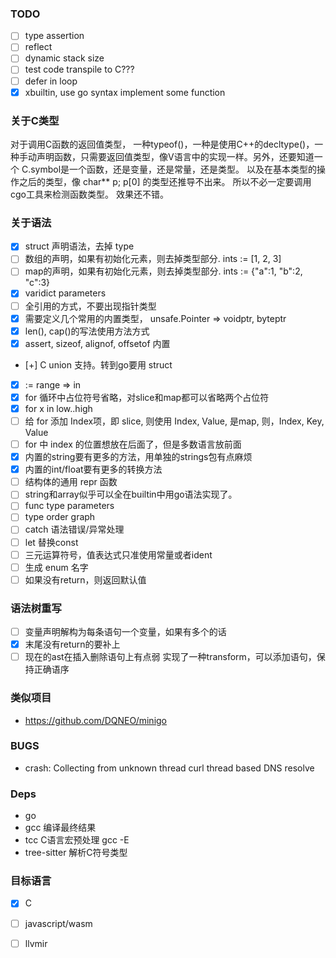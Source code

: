 
### TODO
* [ ] type assertion
* [ ] reflect
* [ ] dynamic stack size
* [ ] test code transpile to C???
* [ ] defer in loop
* [x] xbuiltin, use go syntax implement some function

### 关于C类型
对于调用C函数的返回值类型， 一种typeof()，一种是使用C++的decltype()，一种手动声明函数，只需要返回值类型，像V语言中的实现一样。另外，还要知道一个 C.symbol是一个函数，还是变量，还是常量，还是类型。
以及在基本类型的操作之后的类型，像 char** p; p[0] 的类型还推导不出来。
所以不必一定要调用cgo工具来检测函数类型。
效果还不错。

### 关于语法
* [x] struct 声明语法，去掉 type
* [ ] 数组的声明，如果有初始化元素，则去掉类型部分. ints := [1, 2, 3]
* [ ] map的声明，如果有初始化元素，则去掉类型部分. ints := {"a":1, "b":2, "c":3}
* [x] varidict parameters
* [ ] 全引用的方式，不要出现指针类型
* [x] 需要定义几个常用的内置类型， unsafe.Pointer => voidptr, byteptr
* [x] len(), cap()的写法使用方法方式
* [x] assert, sizeof, alignof, offsetof 内置
* [+] C union 支持。转到go要用 struct
* [x] := range => in
* [x] for 循环中占位符号省略，对slice和map都可以省略两个占位符
* [x] for x in low..high
* [ ] 给 for 添加 Index项，即 slice, 则使用 Index, Value, 是map, 则，Index, Key, Value 
* [ ] for 中 index 的位置想放在后面了，但是多数语言放前面
* [x] 内置的string要有更多的方法，用单独的strings包有点麻烦
* [x] 内置的int/float要有更多的转换方法
* [ ] 结构体的通用 repr 函数
* [ ] string和array似乎可以全在builtin中用go语法实现了。
* [ ] func type parameters
* [ ] type order graph
* [ ] catch 语法错误/异常处理
* [ ] let 替换const
* [ ] 三元运算符号，值表达式只准使用常量或者ident
* [ ] 生成 enum 名字
* [ ] 如果没有return，则返回默认值

### 语法树重写
* [ ] 变量声明解构为每条语句一个变量，如果有多个的话
* [x] 末尾没有return的要补上
* [ ] 现在的ast在插入删除语句上有点弱 
      实现了一种transform，可以添加语句，保持正确语序

### 类似项目
* https://github.com/DQNEO/minigo

### BUGS
* crash: Collecting from unknown thread
  curl thread based DNS resolve

### Deps
* go
* gcc 编译最终结果
* tcc C语言宏预处理 gcc -E
* tree-sitter 解析C符号类型

### 目标语言 
* [x] C
* [ ] javascript/wasm
* [ ] llvmir


